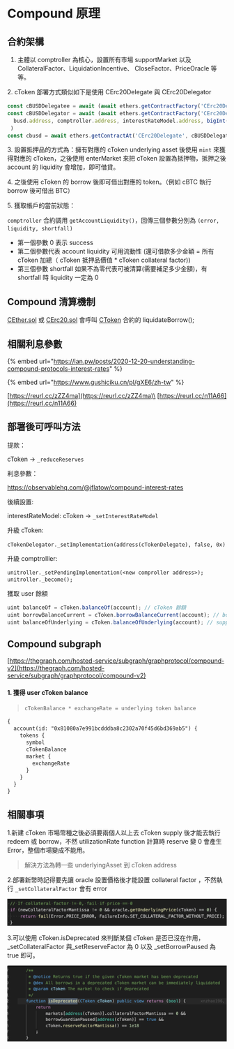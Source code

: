 # Compound 原理

## 合約架構

1. 主體以 comptroller 為核心，設置所有市場 supportMarket 以及 CollateralFactor、LiquidationIncentive、 CloseFactor、PriceOracle 等等。

&#x20; 2\. cToken 部署方式類似如下是使用 CErc20Delegate 與 CErc20Delegator&#x20;

```javascript
const cBUSDDelegatee = await (await ethers.getContractFactory('CErc20Delegate')).deploy()
const cBUSDDelegator = await (await ethers.getContractFactory('CErc20Delegator')).deploy(
  busd.address, comptroller.address, interestRateModel.address, bigInt(1), 'cToken cBUSD', 'cBUSD', 8, deployer.address, cBUSDDelegatee.address, '0x'
 )
const cbusd = await ethers.getContractAt('CErc20Delegate', cBUSDDelegator.address)
```

&#x20;3\. 設置抵押品的方式為：擁有對應的 cToken underlying asset 後使用 `mint` 來獲得對應的 cToken，之後使用 enterMarket 來把 cToken 設置為抵押物，抵押之後 account 的 liquidity 會增加，即可借貸。

&#x20;4\. 之後使用 cToken 的 borrow 後即可借出對應的 token。（例如 cBTC 執行 borrow 後可借出 BTC）

&#x20;5\. 獲取帳戶的當前狀態：

`comptroller` 合約調用 `getAccountLiquidity()`，回傳三個參數分別為 `(error, liquidity, shortfall)`&#x20;

* 第一個參數 0 表示 success&#x20;
* 第二個參數代表 account liquidity 可用流動性 (還可借款多少金額 = 所有 cToken 加總（ cToken 抵押品價值 \* cToken collateral factor))&#x20;
* 第三個參數 shortfall 如果不為零代表可被清算(需要補足多少金額)，有 shortfall 時 liquidity 一定為 0

## Compound 清算機制

[CEther.sol](https://github.com/compound-finance/compound-protocol/blob/ae4388e780a8d596d97619d9704a931a2752c2bc/contracts/CEther.sol) 或 [CErc20.sol](https://github.com/compound-finance/compound-protocol/blob/20abad28055a2f91df48a90f8bb6009279a4cb35/contracts/CErc20.sol) 會呼叫 [CToken](https://github.com/compound-finance/compound-protocol/blob/b9b14038612d846b83f8a009a82c38974ff2dcfe/scenario/src/Contract/CToken.ts) 合約的 liquidateBorrow();

## 相關利息參數

{% embed url="https://ian.pw/posts/2020-12-20-understanding-compound-protocols-interest-rates" %}

{% embed url="https://www.gushiciku.cn/pl/gXE6/zh-tw" %}

[https://reurl.cc/zZZ4ma](https://reurl.cc/zZZ4ma)\
[https://reurl.cc/n11A66](https://reurl.cc/n11A66)

## 部署後可呼叫方法

提款：

cToken -> `_reduceReserves`

利息參數：

https://observablehq.com/@jflatow/compound-interest-rates

後續設置:

&#x20;interestRateModel: cToken -> `_setInterestRateModel`

升級 cToken:

&#x20;`cTokenDelegator._setImplementation(address(cTokenDelegate), false, 0x)`

升級 comptrolller:&#x20;

```
unitroller._setPendingImplementation(<new comproller address>); 
unitroller._become();
```

獲取 user 餘額

```javascript
uint balanceOf = cToken.balanceOf(account); // cToken 餘額
uint borrowBalanceCurrent = cToken.borrowBalanceCurrent(account); // borrow 餘額
uint balanceOfUnderlying = cToken.balanceOfUnderlying(account); // supply 餘額
```

## Compound subgraph

[https://thegraph.com/hosted-service/subgraph/graphprotocol/compound-v2](https://thegraph.com/hosted-service/subgraph/graphprotocol/compound-v2)

#### 1. 獲得 user cToken balance

> ```
> cTokenBalance * exchangeRate = underlying token balance
> ```

```
{
  account(id: "0x81080a7e991bcdddba8c2302a70f45d6bd369ab5") {
    tokens {
      symbol
      cTokenBalance
      market {
        exchangeRate
      }
    }
  }
}
```

## 相關事項

1.新建 cToken 市場幣種之後必須要兩個人以上去 cToken supply 後才能去執行 redeem 或 borrow，不然 utilizationRate function 計算時 reserve 變 0 會產生 Error，整個市場變成不能用。

> 解決方法為轉一些 underlyingAsset 到 cToken address

2.部署新幣時記得要先讓 oracle 設置價格後才能設置 collateral factor ，不然執行 `_setCollateralFactor` 會有 error

![](<../../.gitbook/assets/截圖 2022-04-25 上午11.17.37.png>)

3.可以使用 cToken.isDeprecated 來判斷某個 cToken 是否已沒在作用，\_setCollateralFactor 與\_setReserveFactor 為 0 以及 \_setBorrowPaused 為 true 即可。

![](<../../.gitbook/assets/截圖 2022-04-25 上午11.21.55.png>)
